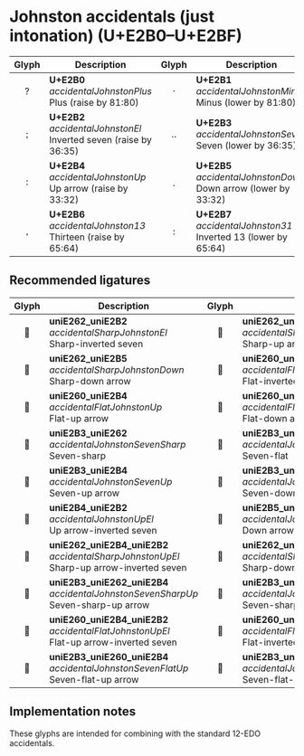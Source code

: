 Johnston accidentals (just intonation) (U+E2B0–U+E2BF)
======================================================

| **Glyph** | **Description** | **Glyph** | **Description**
| :-------: | --------------- | :-------: | ---------------
|<span class="bravura_large">&#xe2b0;</span> | **U+E2B0**<br/>*accidentalJohnstonPlus*<br/>Plus (raise by 81:80) | <span class="bravura_large">&#xe2b1;</span> | **U+E2B1**<br/>*accidentalJohnstonMinus*<br/>Minus (lower by 81:80)
|<span class="bravura_large">&#xe2b2;</span> | **U+E2B2**<br/>*accidentalJohnstonEl*<br/>Inverted seven (raise by 36:35) | <span class="bravura_large">&#xe2b3;</span> | **U+E2B3**<br/>*accidentalJohnstonSeven*<br/>Seven (lower by 36:35)
|<span class="bravura_large">&#xe2b4;</span> | **U+E2B4**<br/>*accidentalJohnstonUp*<br/>Up arrow (raise by 33:32) | <span class="bravura_large">&#xe2b5;</span> | **U+E2B5**<br/>*accidentalJohnstonDown*<br/>Down arrow (lower by 33:32)
|<span class="bravura_large">&#xe2b6;</span> | **U+E2B6**<br/>*accidentalJohnston13*<br/>Thirteen (raise by 65:64) | <span class="bravura_large">&#xe2b7;</span> | **U+E2B7**<br/>*accidentalJohnston31*<br/>Inverted 13 (lower by 65:64)

Recommended ligatures
---------------------
| **Glyph** | **Description** | **Glyph** | **Description**
| :-------: | --------------- | :-------: | ---------------
|<span class="bravura_large">&#xf5e5;</span> | **uniE262_uniE2B2**<br/>*accidentalSharpJohnstonEl*<br/>Sharp-inverted seven | <span class="bravura_large">&#xf5e6;</span> | **uniE262_uniE2B4**<br/>*accidentalSharpJohnstonUp*<br/>Sharp-up arrow
|<span class="bravura_large">&#xf5e7;</span> | **uniE262_uniE2B5**<br/>*accidentalSharpJohnstonDown*<br/>Sharp-down arrow | <span class="bravura_large">&#xf5e8;</span> | **uniE260_uniE2B2**<br/>*accidentalFlatJohnstonEl*<br/>Flat-inverted seven
|<span class="bravura_large">&#xf5e9;</span> | **uniE260_uniE2B4**<br/>*accidentalFlatJohnstonUp*<br/>Flat-up arrow | <span class="bravura_large">&#xf5ea;</span> | **uniE260_uniE2B5**<br/>*accidentalFlatJohnstonDown*<br/>Flat-down arrow
|<span class="bravura_large">&#xf5eb;</span> | **uniE2B3_uniE262**<br/>*accidentalJohnstonSevenSharp*<br/>Seven-sharp | <span class="bravura_large">&#xf5ec;</span> | **uniE2B3_uniE260**<br/>*accidentalJohnstonSevenFlat*<br/>Seven-flat
|<span class="bravura_large">&#xf5ed;</span> | **uniE2B3_uniE2B4**<br/>*accidentalJohnstonSevenUp*<br/>Seven-up arrow | <span class="bravura_large">&#xf5ee;</span> | **uniE2B3_uniE2B5**<br/>*accidentalJohnstonSevenDown*<br/>Seven-down arrow
|<span class="bravura_large">&#xf5ef;</span> | **uniE2B4_uniE2B2**<br/>*accidentalJohnstonUpEl*<br/>Up arrow-inverted seven | <span class="bravura_large">&#xf5f0;</span> | **uniE2B5_uniE2B2**<br/>*accidentalJohnstonDownEl*<br/>Down arrow-inverted seven
|<span class="bravura_large">&#xf5f1;</span> | **uniE262_uniE2B4_uniE2B2**<br/>*accidentalSharpJohnstonUpEl*<br/>Sharp-up arrow-inverted seven | <span class="bravura_large">&#xf5f2;</span> | **uniE262_uniE2B5_uniE2B2**<br/>*accidentalSharpJohnstonDownEl*<br/>Sharp-down arrow-inverted seven
|<span class="bravura_large">&#xf5f3;</span> | **uniE2B3_uniE262_uniE2B4**<br/>*accidentalJohnstonSevenSharpUp*<br/>Seven-sharp-up arrow | <span class="bravura_large">&#xf5f4;</span> | **uniE2B3_uniE262_uniE2B5**<br/>*accidentalJohnstonSevenSharpDown*<br/>Seven-sharp-down arrow
|<span class="bravura_large">&#xf5f5;</span> | **uniE260_uniE2B4_uniE2B2**<br/>*accidentalFlatJohnstonUpEl*<br/>Flat-up arrow-inverted seven | <span class="bravura_large">&#xf5f6;</span> | **uniE260_uniE2B2_uniE2B5**<br/>*accidentalFlatJohnstonElDown*<br/>Flat-inverted seven-down arrow
|<span class="bravura_large">&#xf5f7;</span> | **uniE2B3_uniE260_uniE2B4**<br/>*accidentalJohnstonSevenFlatUp*<br/>Seven-flat-up arrow | <span class="bravura_large">&#xf5f8;</span> | **uniE2B3_uniE260_uniE2B5**<br/>*accidentalJohnstonSevenFlatDown*<br/>Seven-flat-down arrow

Implementation notes
---------------------

These glyphs are intended for combining with the standard 12-EDO accidentals.